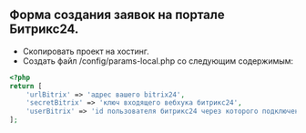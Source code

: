 <h2>Форма создания заявок на портале Битрикс24.</h2>

* Скопировать проект на хостинг.
* Создать файл /config/params-local.php со следующим содержимым:
```php
<?php
return [
    'urlBitrix' => 'адрес вашего bitrix24',
    'secretBitrix' => 'ключ входящего вебхука битрикс24',
    'userBitrix' => 'id пользователя битрикс24 через которого подключен вебхук',
];
```
